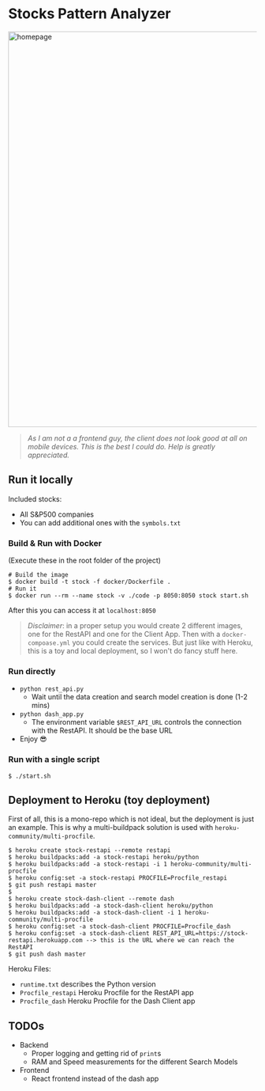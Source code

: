 # Stocks Pattern Analyzer

<img src="art/homepage.png" width="800" alt="homepage"></a>

> *As I am not a a frontend guy, the client does not look good at all on mobile devices.
This is the best I could do. Help is greatly appreciated.*

## Run it locally

Included stocks:
- All S&P500 companies
- You can add additional ones with the `symbols.txt`

### Build & Run with Docker

(Execute these in the root folder of the project)

```shell script
# Build the image
$ docker build -t stock -f docker/Dockerfile .
# Run it
$ docker run --rm --name stock -v ./code -p 8050:8050 stock start.sh
```

After this you can access it at `localhost:8050`

> *Disclaimer*: in a proper setup you would create 2 different images, one for the RestAPI and one for the Client App.
Then with a `docker-compoase.yml` you could create the services. But just like with Heroku, this is a toy and local
deployment, so I won't do fancy stuff here. 

### Run directly

- `python rest_api.py`
    - Wait until the data creation and search model creation is done (1-2 mins)
- `python dash_app.py`
    - The environment variable `$REST_API_URL` controls the connection with the RestAPI. It should be the base URL
- Enjoy :sunglasses:

### Run with a single script

```shell script
$ ./start.sh
```

## Deployment to Heroku (toy deployment)

First of all, this is a mono-repo which is not ideal, but the deployment is just an example.
This is why a multi-buildpack solution is used with `heroku-community/multi-procfile`.

```shell script
$ heroku create stock-restapi --remote restapi
$ heroku buildpacks:add -a stock-restapi heroku/python
$ heroku buildpacks:add -a stock-restapi -i 1 heroku-community/multi-procfile
$ heroku config:set -a stock-restapi PROCFILE=Procfile_restapi
$ git push restapi master
$
$ heroku create stock-dash-client --remote dash
$ heroku buildpacks:add -a stock-dash-client heroku/python
$ heroku buildpacks:add -a stock-dash-client -i 1 heroku-community/multi-procfile
$ heroku config:set -a stock-dash-client PROCFILE=Procfile_dash
$ heroku config:set -a stock-dash-client REST_API_URL=https://stock-restapi.herokuapp.com --> this is the URL where we can reach the RestAPI
$ git push dash master
```

Heroku Files:
- `runtime.txt` describes the Python version
- `Procfile_restapi` Heroku Procfile for the RestAPI app 
- `Procfile_dash` Heroku Procfile for the Dash Client app 

## TODOs

- Backend
    - Proper logging and getting rid of `print`s
    - RAM and Speed measurements for the different Search Models
- Frontend
    - React frontend instead of the dash app
